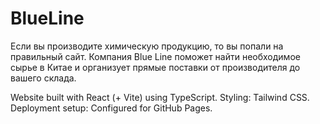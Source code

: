 # BlueLine


Если вы производите химическую продукцию, то вы попали на правильный сайт.
Компания Blue Line поможет найти необходимое сырье в Китае и организует прямые поставки от производителя до вашего склада.

Website built with React (+ Vite) using TypeScript.
Styling: Tailwind CSS.
Deployment setup: Configured for GitHub Pages.

